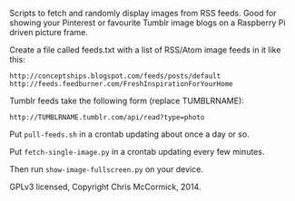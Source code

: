 Scripts to fetch and randomly display images from RSS feeds. Good for showing your Pinterest or favourite Tumblr image blogs on a Raspberry Pi driven picture frame.

Create a file called feeds.txt with a list of RSS/Atom image feeds in it like this:

	http://conceptships.blogspot.com/feeds/posts/default
	http://feeds.feedburner.com/FreshInspirationForYourHome

Tumblr feeds take the following form (replace TUMBLRNAME):

	http://TUMBLRNAME.tumblr.com/api/read?type=photo

Put `pull-feeds.sh` in a crontab updating about once a day or so.

Put `fetch-single-image.py` in a crontab updating every few minutes.

Then run `show-image-fullscreen.py` on your device.

GPLv3 licensed, Copyright Chris McCormick, 2014.
